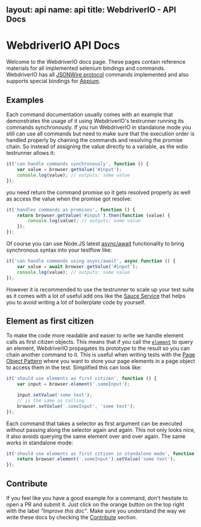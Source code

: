 layout: api
name: api
title: WebdriverIO - API Docs
---

# WebdriverIO API Docs

Welcome to the WebdriverIO docs page. These pages contain reference materials for all implemented selenium bindings and commands. WebdriverIO has all [JSONWire protocol](https://github.com/SeleniumHQ/selenium/wiki/JsonWireProtocol) commands implemented and also supports special bindings for [Appium](http://appium.io).

## Examples

Each command documentation usually comes with an example that demonstrates the usage of it using WebdriverIO's testrunner running its commands synchronously. If you run WebdriverIO in standalone mode you still can use all commands but need to make sure that the execution order is handled properly by chaining the commands and resolving the promise chain. So instead of assigning the value directly to a variable, as the wdio testrunner allows it:

```js
it('can handle commands synchronously', function () {
    var value = browser.getValue('#input');
    console.log(value); // outputs: some value
});
```

you need return the command promise so it gets resolved properly as well as access the value when the promise got resolve:

```js
it('handles commands as promises', function () {
    return browser.getValue('#input').then(function (value) {
        console.log(value); // outputs: some value
    });
});
```

Of course you can use Node.JS latest [async/await](https://github.com/yortus/asyncawait) functionality to bring synchronous syntax into your testflow like:

```js
it('can handle commands using async/await', async function () {
    var value = await browser.getValue('#input');
    console.log(value); // outputs: some value
});
```

However it is recommended to use the testrunner to scale up your test suite as it comes with a lot of useful add ons like the [Sauce Service](http://webdriver.io/guide/services/sauce.html) that helps you to avoid writing a lot of boilerplate code by yourself.

## Element as first citizen

To make the code more readable and easier to write we handle element calls as first citizen objects. This means that if you call the [`element`](/api/protocol/element.html) to query an element, WebdriverIO propagates its prototype to the result so you can chain another command to it. This is useful when writing tests with the [Page Object Pattern](http://martinfowler.com/bliki/PageObject.html) where you want to store your page elements in a page object to access them in the test. Simplified this can look like:

```js
it('should use elements as first citizen', function () {
    var input = browser.element('.someInput');

    input.setValue('some text');
    // is the same as calling
    browser.setValue('.someInput', 'some text');
});
```

Each command that takes a selector as first argument can be executed without passing along the selector again and again. This not only looks nice, it also avoids querying the same element over and over again. The same works in standalone mode:

```js
it('should use elements as first citizen in standalone mode', function () {
    return browser.element('.someInput').setValue('some text');
});
```

## Contribute

If you feel like you have a good example for a command, don't hesitate to open a PR and submit it. Just click on the orange button on the top right with the label _"Improve this doc"_. Make sure you understand the way we write these docs by checking the [Contribute](/contribute.html) section.
